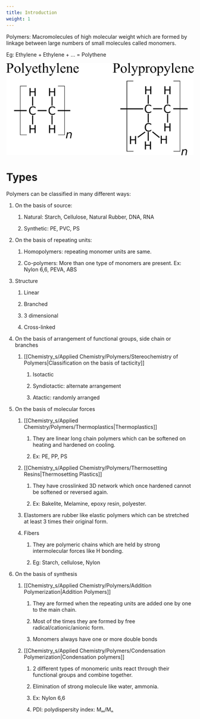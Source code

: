 ```yaml
---
title: Introduction
weight: 1
---
```

Polymers: Macromolecules of high molecular weight which are formed by linkage between large numbers of small molecules called monomers.

Eg: Ethylene + Ethylene + ... = Polythene

![examples](/images/Pasted%20image%2020230105073753.png)

# Types

Polymers can be classified in many different ways: 

1.  On the basis of source: 
    
    1.  Natural: Starch, Cellulose, Natural Rubber, DNA, RNA 
        
    2.  Synthetic: PE, PVC, PS 
        
2.  On the basis of repeating units: 
    
    1.  Homopolymers: repeating monomer units are same. 
        
    2.  Co-polymers: More than one type of monomers are present. Ex: Nylon 6,6, PEVA, ABS 
        
3.  Structure 
    
    1.  Linear 
        
    2.  Branched 
        
    3.  3 dimensional 
        
    4.  Cross-linked 
        
4.  On the basis of arrangement of functional groups, side chain or branches 
    
    1.  [[Chemistry_s/Applied Chemistry/Polymers/Stereochemistry of Polymers|Classification on the basis of tacticity]] 
        
        1.  Isotactic 
            
        2.  Syndiotactic: alternate arrangement 
            
        3.  Atactic: randomly arranged 
            
5.  On the basis of molecular forces 
    
    1.  [[Chemistry_s/Applied Chemistry/Polymers/Thermoplastics|Thermoplastics]] 
        
        1.  They are linear long chain polymers which can be softened on heating and hardened on cooling. 
            
        2.  Ex: PE, PP, PS 
            
    2.  [[Chemistry_s/Applied Chemistry/Polymers/Thermosetting Resins|Thermosetting Plastics]] 
        
        1.  They have crosslinked 3D network which once hardened cannot be softened or reversed again. 
            
        2.  Ex: Bakelite, Melamine, epoxy resin, polyester. 
            
    3.  Elastomers are rubber like elastic polymers which can be stretched at least 3 times their original form. 
        
    4.  Fibers 
        
        1.  They are polymeric chains which are held by strong intermolecular forces like H bonding.  
            
        2.  Eg: Starch, cellulose, Nylon 
            
6.  On the basis of synthesis 
    
    1.  [[Chemistry_s/Applied Chemistry/Polymers/Addition Polymerization|Addition Polymers]] 
        
        1.  They are formed when the repeating units are added one by one to the main chain. 
            
        2.  Most of the times they are formed by free radical/cationic/anionic form. 
            
        3.  Monomers always have one or more double bonds 
            
    2.  [[Chemistry_s/Applied Chemistry/Polymers/Condensation Polymerization|Condensation polymers]] 
        
        1.  2 different types of monomeric units react through their functional groups and combine together. 
            
        2.  Elimination of strong molecule like water, ammonia. 
            
        3.  Ex: Nylon 6,6 
            
        4.  PDI: polydispersity index: Mₘ/Mₙ